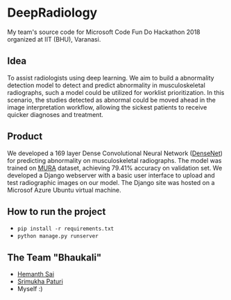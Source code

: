 # DeepRadiology
My team's source code for Microsoft Code Fun Do Hackathon 2018 organized at IIT (BHU), Varanasi.

## Idea
To assist radiologists using deep learning. We aim to build a abnormality detection model to detect and predict abnormality in musculoskeletal radiographs, such a model could be utilized for worklist prioritization. In this scenario, the studies detected as abnormal could be moved ahead in the image interpretation workflow, allowing the sickest patients to receive quicker diagnoses and treatment.

## Product
We developed a 169 layer Dense Convolutional Neural Network ([DenseNet](https://arxiv.org/abs/1608.06993)) for predicting abnormality on musculoskeletal radiographs. The model was trained on [MURA](https://stanfordmlgroup.github.io/projects/mura/) dataset, achieving 79.41% accuracy on validation set. We developed a Django webserver with a basic user interface to upload and test radiographic images on our model. The Django site was hosted on a Microsof Azure Ubuntu virtual machine.

## How to run the project

* `pip install -r requirements.txt`
* `python manage.py runserver`

## The Team "Bhaukali"
* [Hemanth Sai](https://github.com/Hemanth73)
* [Srimukha Paturi](https://github.com/sm-iitbhu)
* Myself :)
